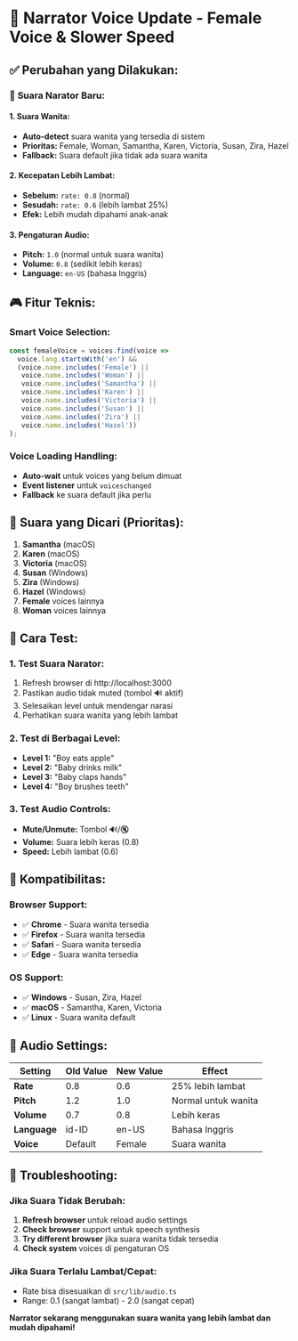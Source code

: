 # 🎤 Narrator Voice Update - Female Voice & Slower Speed

## ✅ Perubahan yang Dilakukan:

### 🎯 **Suara Narator Baru:**

#### **1. Suara Wanita:**
- **Auto-detect** suara wanita yang tersedia di sistem
- **Prioritas:** Female, Woman, Samantha, Karen, Victoria, Susan, Zira, Hazel
- **Fallback:** Suara default jika tidak ada suara wanita

#### **2. Kecepatan Lebih Lambat:**
- **Sebelum:** `rate: 0.8` (normal)
- **Sesudah:** `rate: 0.6` (lebih lambat 25%)
- **Efek:** Lebih mudah dipahami anak-anak

#### **3. Pengaturan Audio:**
- **Pitch:** `1.0` (normal untuk suara wanita)
- **Volume:** `0.8` (sedikit lebih keras)
- **Language:** `en-US` (bahasa Inggris)

## 🎮 Fitur Teknis:

### **Smart Voice Selection:**
```javascript
const femaleVoice = voices.find(voice => 
  voice.lang.startsWith('en') && 
  (voice.name.includes('Female') || 
   voice.name.includes('Woman') || 
   voice.name.includes('Samantha') ||
   voice.name.includes('Karen') ||
   voice.name.includes('Victoria') ||
   voice.name.includes('Susan') ||
   voice.name.includes('Zira') ||
   voice.name.includes('Hazel'))
);
```

### **Voice Loading Handling:**
- **Auto-wait** untuk voices yang belum dimuat
- **Event listener** untuk `voiceschanged`
- **Fallback** ke suara default jika perlu

## 🎯 Suara yang Dicari (Prioritas):

1. **Samantha** (macOS)
2. **Karen** (macOS)
3. **Victoria** (macOS)
4. **Susan** (Windows)
5. **Zira** (Windows)
6. **Hazel** (Windows)
7. **Female** voices lainnya
8. **Woman** voices lainnya

## 🚀 Cara Test:

### **1. Test Suara Narator:**
1. Refresh browser di http://localhost:3000
2. Pastikan audio tidak muted (tombol 🔊 aktif)
3. Selesaikan level untuk mendengar narasi
4. Perhatikan suara wanita yang lebih lambat

### **2. Test di Berbagai Level:**
- **Level 1:** "Boy eats apple"
- **Level 2:** "Baby drinks milk"
- **Level 3:** "Baby claps hands"
- **Level 4:** "Boy brushes teeth"

### **3. Test Audio Controls:**
- **Mute/Unmute:** Tombol 🔊/🔇
- **Volume:** Suara lebih keras (0.8)
- **Speed:** Lebih lambat (0.6)

## 📱 Kompatibilitas:

### **Browser Support:**
- ✅ **Chrome** - Suara wanita tersedia
- ✅ **Firefox** - Suara wanita tersedia
- ✅ **Safari** - Suara wanita tersedia
- ✅ **Edge** - Suara wanita tersedia

### **OS Support:**
- ✅ **Windows** - Susan, Zira, Hazel
- ✅ **macOS** - Samantha, Karen, Victoria
- ✅ **Linux** - Suara wanita default

## 🎵 Audio Settings:

| Setting | Old Value | New Value | Effect |
|---------|-----------|-----------|---------|
| **Rate** | 0.8 | 0.6 | 25% lebih lambat |
| **Pitch** | 1.2 | 1.0 | Normal untuk wanita |
| **Volume** | 0.7 | 0.8 | Lebih keras |
| **Language** | id-ID | en-US | Bahasa Inggris |
| **Voice** | Default | Female | Suara wanita |

## 🔧 Troubleshooting:

### **Jika Suara Tidak Berubah:**
1. **Refresh browser** untuk reload audio settings
2. **Check browser** support untuk speech synthesis
3. **Try different browser** jika suara wanita tidak tersedia
4. **Check system** voices di pengaturan OS

### **Jika Suara Terlalu Lambat/Cepat:**
- Rate bisa disesuaikan di `src/lib/audio.ts`
- Range: 0.1 (sangat lambat) - 2.0 (sangat cepat)

**Narrator sekarang menggunakan suara wanita yang lebih lambat dan mudah dipahami!**
